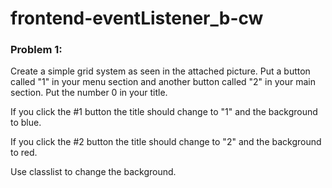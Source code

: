 # frontend-eventListener_b-cw

### Problem 1:
Create a simple grid system as seen in the attached picture. Put a button called "1" in your menu section and another button called "2" in your main section.
Put the number 0 in your title.

If you click the #1 button the title should change to "1" and the background to blue.

If you click the #2 button the title should change to "2" and the background to red.

Use classlist to change the background.
